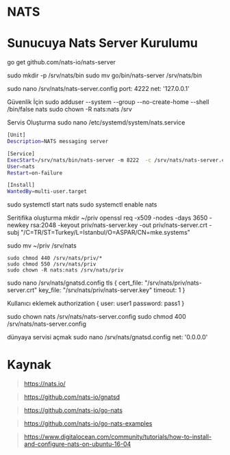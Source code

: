 # NATS 

# Sunucuya Nats Server Kurulumu

go get github.com/nats-io/nats-server

sudo mkdir -p /srv/nats/bin
sudo mv go/bin/nats-server /srv/nats/bin

sudo nano /srv/nats/nats-server.config
    port: 4222
    net: '127.0.0.1'

Güvenlik İçin
sudo adduser --system --group --no-create-home --shell /bin/false nats
sudo chown -R nats:nats /srv

Servis Oluşturma
sudo nano /etc/systemd/system/nats.service
```bash
[Unit]
Description=NATS messaging server

[Service]
ExecStart=/srv/nats/bin/nats-server -m 8222  -c /srv/nats/nats-server.config
User=nats
Restart=on-failure

[Install]
WantedBy=multi-user.target
```

sudo systemctl start nats
sudo systemctl enable nats

Seritifika oluşturma
mkdir ~/priv
openssl req -x509 -nodes -days 3650 -newkey rsa:2048 -keyout priv/nats-server.key -out priv/nats-server.crt -subj "/C=TR/ST=Turkey/L=Istanbul/O=ASPAR/CN=mke.systems"

sudo mv ~/priv /srv/nats

    sudo chmod 440 /srv/nats/priv/*
    sudo chmod 550 /srv/nats/priv
    sudo chown -R nats:nats /srv/nats/priv


sudo nano /srv/nats/gnatsd.config
tls {
  cert_file: "/srv/nats/priv/nats-server.crt"
  key_file: "/srv/nats/priv/nats-server.key"
  timeout: 1
}


Kullanıcı eklemek
authorization {
  user: user1
  password: pass1
}

sudo chown nats /srv/nats/nats-server.config 
sudo chmod 400 /srv/nats/nats-server.config 

dünyaya servisi açmak
sudo nano /srv/nats/gnatsd.config
net: '0.0.0.0'
# Kaynak

> https://nats.io/

> https://github.com/nats-io/gnatsd

> https://github.com/nats-io/go-nats

> https://github.com/nats-io/go-nats-examples

> https://www.digitalocean.com/community/tutorials/how-to-install-and-configure-nats-on-ubuntu-16-04